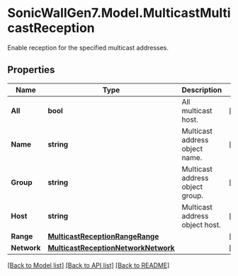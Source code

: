 # SonicWallGen7.Model.MulticastMulticastReception
Enable reception for the specified multicast addresses.

## Properties

Name | Type | Description | Notes
------------ | ------------- | ------------- | -------------
**All** | **bool** | All multicast host. | [optional] 
**Name** | **string** | Multicast address object name. | [optional] 
**Group** | **string** | Multicast address object group. | [optional] 
**Host** | **string** | Multicast address object host. | [optional] 
**Range** | [**MulticastReceptionRangeRange**](MulticastReceptionRangeRange.md) |  | [optional] 
**Network** | [**MulticastReceptionNetworkNetwork**](MulticastReceptionNetworkNetwork.md) |  | [optional] 

[[Back to Model list]](../README.md#documentation-for-models) [[Back to API list]](../README.md#documentation-for-api-endpoints) [[Back to README]](../README.md)

